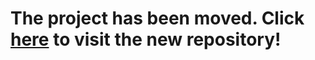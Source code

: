 # **The project has been moved. Click [here](https://github.com/iit-Demokritos/clarin-el-annotation-tool) to visit the new repository!**

